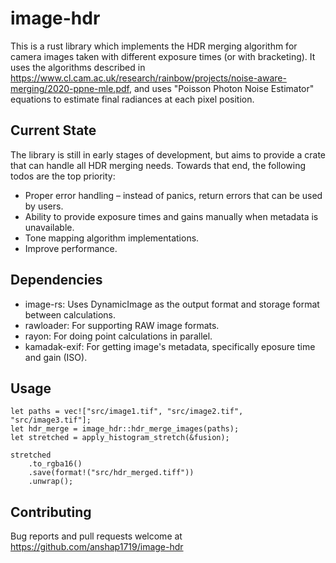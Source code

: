 # image-hdr

This is a rust library which implements the HDR merging algorithm for camera images taken with different exposure times (or with bracketing). It uses the algorithms described in https://www.cl.cam.ac.uk/research/rainbow/projects/noise-aware-merging/2020-ppne-mle.pdf, and uses "Poisson Photon Noise Estimator" equations to estimate final radiances at each pixel position.

## Current State

The library is still in early stages of development, but aims to provide a crate that can handle all HDR merging needs. Towards that end, the following todos are the top priority:

-   Proper error handling – instead of panics, return errors that can be used by users.
-   Ability to provide exposure times and gains manually when metadata is unavailable.
-   Tone mapping algorithm implementations.
-   Improve performance.

## Dependencies

-   image-rs: Uses DynamicImage as the output format and storage format between calculations.
-   rawloader: For supporting RAW image formats.
-   rayon: For doing point calculations in parallel.
-   kamadak-exif: For getting image's metadata, specifically eposure time and gain (ISO).

## Usage

```
let paths = vec!["src/image1.tif", "src/image2.tif", "src/image3.tif"];
let hdr_merge = image_hdr::hdr_merge_images(paths);
let stretched = apply_histogram_stretch(&fusion);

stretched
    .to_rgba16()
    .save(format!("src/hdr_merged.tiff"))
    .unwrap();
```

## Contributing

Bug reports and pull requests welcome at https://github.com/anshap1719/image-hdr
